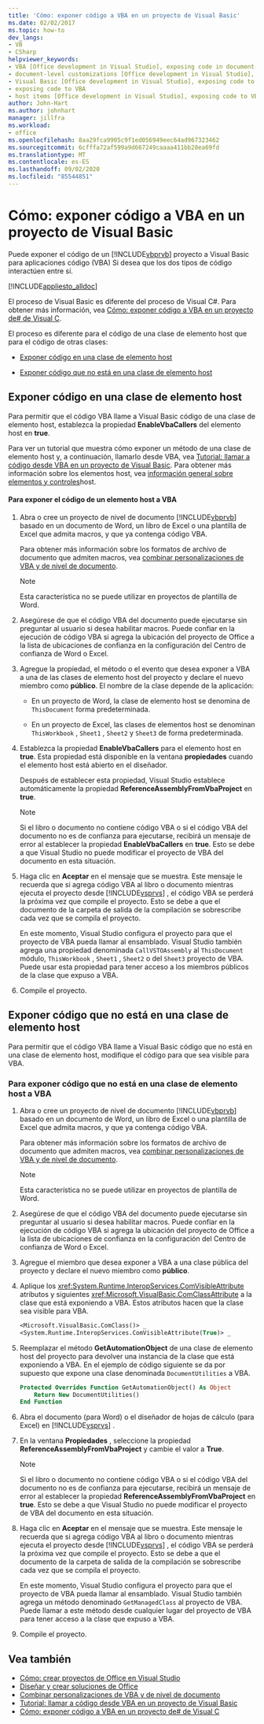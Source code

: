 ```yaml
---
title: 'Cómo: exponer código a VBA en un proyecto de Visual Basic'
ms.date: 02/02/2017
ms.topic: how-to
dev_langs:
- VB
- CSharp
helpviewer_keywords:
- VBA [Office development in Visual Studio], exposing code in document-level customizations
- document-level customizations [Office development in Visual Studio], exposing code
- Visual Basic [Office development in Visual Studio], exposing code to VBA
- exposing code to VBA
- host items [Office development in Visual Studio], exposing code to VBA
author: John-Hart
ms.author: johnhart
manager: jillfra
ms.workload:
- office
ms.openlocfilehash: 8aa29fca9905c9f1ed056949eec64ad967323462
ms.sourcegitcommit: 6cfffa72af599a9d667249caaaa411bb28ea69fd
ms.translationtype: MT
ms.contentlocale: es-ES
ms.lasthandoff: 09/02/2020
ms.locfileid: "85544851"
---
```

# <a name="how-to-expose-code-to-vba-in-a-visual-basic-project"></a>Cómo: exponer código a VBA en un proyecto de Visual Basic
  Puede exponer el código de un [!INCLUDE[vbprvb](../sharepoint/includes/vbprvb-md.md)] proyecto a Visual Basic para aplicaciones código (VBA) Si desea que los dos tipos de código interactúen entre sí.

 [!INCLUDE[appliesto_alldoc](../vsto/includes/appliesto-alldoc-md.md)]

 El proceso de Visual Basic es diferente del proceso de Visual C#. Para obtener más información, vea [Cómo: exponer código a VBA en un proyecto de&#35; de Visual C](../vsto/how-to-expose-code-to-vba-in-a-visual-csharp-project.md).

 El proceso es diferente para el código de una clase de elemento host que para el código de otras clases:

- [Exponer código en una clase de elemento host](#HostItemCode)

- [Exponer código que no está en una clase de elemento host](#NonHostItem)

## <a name="expose-code-in-a-host-item-class"></a><a name="HostItemCode"></a> Exponer código en una clase de elemento host
 Para permitir que el código VBA llame a Visual Basic código de una clase de elemento host, establezca la propiedad **EnableVbaCallers** del elemento host en **true**.

 Para ver un tutorial que muestra cómo exponer un método de una clase de elemento host y, a continuación, llamarlo desde VBA, vea [Tutorial: llamar a código desde VBA en un proyecto de Visual Basic](../vsto/walkthrough-calling-code-from-vba-in-a-visual-basic-project.md). Para obtener más información sobre los elementos host, vea [información general sobre elementos y controles](../vsto/host-items-and-host-controls-overview.md)host.

#### <a name="to-expose-code-in-a-host-item-to-vba"></a>Para exponer el código de un elemento host a VBA

1. Abra o cree un proyecto de nivel de documento [!INCLUDE[vbprvb](../sharepoint/includes/vbprvb-md.md)] basado en un documento de Word, un libro de Excel o una plantilla de Excel que admita macros, y que ya contenga código VBA.

     Para obtener más información sobre los formatos de archivo de documento que admiten macros, vea [combinar personalizaciones de VBA y de nivel de documento](../vsto/combining-vba-and-document-level-customizations.md).

    > [!NOTE]
    > Esta característica no se puede utilizar en proyectos de plantilla de Word.

2. Asegúrese de que el código VBA del documento puede ejecutarse sin preguntar al usuario si desea habilitar macros. Puede confiar en la ejecución de código VBA si agrega la ubicación del proyecto de Office a la lista de ubicaciones de confianza en la configuración del Centro de confianza de Word o Excel.

3. Agregue la propiedad, el método o el evento que desea exponer a VBA a una de las clases de elemento host del proyecto y declare el nuevo miembro como **público**. El nombre de la clase depende de la aplicación:

    - En un proyecto de Word, la clase de elemento host se denomina de `ThisDocument` forma predeterminada.

    - En un proyecto de Excel, las clases de elementos host se denominan `ThisWorkbook` , `Sheet1` , `Sheet2` y `Sheet3` de forma predeterminada.

4. Establezca la propiedad **EnableVbaCallers** para el elemento host en **true**. Esta propiedad está disponible en la ventana **propiedades** cuando el elemento host está abierto en el diseñador.

     Después de establecer esta propiedad, Visual Studio establece automáticamente la propiedad **ReferenceAssemblyFromVbaProject** en **true**.

    > [!NOTE]
    > Si el libro o documento no contiene código VBA o si el código VBA del documento no es de confianza para ejecutarse, recibirá un mensaje de error al establecer la propiedad **EnableVbaCallers** en **true**. Esto se debe a que Visual Studio no puede modificar el proyecto de VBA del documento en esta situación.

5. Haga clic en **Aceptar** en el mensaje que se muestra. Este mensaje le recuerda que si agrega código VBA al libro o documento mientras ejecuta el proyecto desde [!INCLUDE[vsprvs](../sharepoint/includes/vsprvs-md.md)] , el código VBA se perderá la próxima vez que compile el proyecto. Esto se debe a que el documento de la carpeta de salida de la compilación se sobrescribe cada vez que se compila el proyecto.

     En este momento, Visual Studio configura el proyecto para que el proyecto de VBA pueda llamar al ensamblado. Visual Studio también agrega una propiedad denominada `CallVSTOAssembly` al `ThisDocument` módulo, `ThisWorkbook` , `Sheet1` , `Sheet2` o del `Sheet3` proyecto de VBA. Puede usar esta propiedad para tener acceso a los miembros públicos de la clase que expuso a VBA.

6. Compile el proyecto.

## <a name="expose-code-that-is-not-in-a-host-item-class"></a><a name="NonHostItem"></a> Exponer código que no está en una clase de elemento host
 Para permitir que el código VBA llame a Visual Basic código que no está en una clase de elemento host, modifique el código para que sea visible para VBA.

### <a name="to-expose-code-that-is-not-in-a-host-item-class-to-vba"></a>Para exponer código que no está en una clase de elemento host a VBA

1. Abra o cree un proyecto de nivel de documento [!INCLUDE[vbprvb](../sharepoint/includes/vbprvb-md.md)] basado en un documento de Word, un libro de Excel o una plantilla de Excel que admita macros, y que ya contenga código VBA.

     Para obtener más información sobre los formatos de archivo de documento que admiten macros, vea [combinar personalizaciones de VBA y de nivel de documento](../vsto/combining-vba-and-document-level-customizations.md).

    > [!NOTE]
    > Esta característica no se puede utilizar en proyectos de plantilla de Word.

2. Asegúrese de que el código VBA del documento puede ejecutarse sin preguntar al usuario si desea habilitar macros. Puede confiar en la ejecución de código VBA si agrega la ubicación del proyecto de Office a la lista de ubicaciones de confianza en la configuración del Centro de confianza de Word o Excel.

3. Agregue el miembro que desea exponer a VBA a una clase pública del proyecto y declare el nuevo miembro como **público**.

4. Aplique los <xref:System.Runtime.InteropServices.ComVisibleAttribute> atributos y siguientes <xref:Microsoft.VisualBasic.ComClassAttribute> a la clase que está exponiendo a VBA. Estos atributos hacen que la clase sea visible para VBA.

    ```vb
    <Microsoft.VisualBasic.ComClass()> _
    <System.Runtime.InteropServices.ComVisibleAttribute(True)> _
    ```

5. Reemplazar el método **GetAutomationObject** de una clase de elemento host del proyecto para devolver una instancia de la clase que está exponiendo a VBA. En el ejemplo de código siguiente se da por supuesto que expone una clase denominada `DocumentUtilities` a VBA.

    ```vb
    Protected Overrides Function GetAutomationObject() As Object
        Return New DocumentUtilities()
    End Function
    ```

6. Abra el documento (para Word) o el diseñador de hojas de cálculo (para Excel) en [!INCLUDE[vsprvs](../sharepoint/includes/vsprvs-md.md)] .

7. En la ventana **Propiedades** , seleccione la propiedad **ReferenceAssemblyFromVbaProject** y cambie el valor a **True**.

    > [!NOTE]
    > Si el libro o documento no contiene código VBA o si el código VBA del documento no es de confianza para ejecutarse, recibirá un mensaje de error al establecer la propiedad **ReferenceAssemblyFromVbaProject** en **true**. Esto se debe a que Visual Studio no puede modificar el proyecto de VBA del documento en esta situación.

8. Haga clic en **Aceptar** en el mensaje que se muestra. Este mensaje le recuerda que si agrega código VBA al libro o documento mientras ejecuta el proyecto desde [!INCLUDE[vsprvs](../sharepoint/includes/vsprvs-md.md)] , el código VBA se perderá la próxima vez que compile el proyecto. Esto se debe a que el documento de la carpeta de salida de la compilación se sobrescribe cada vez que se compila el proyecto.

     En este momento, Visual Studio configura el proyecto para que el proyecto de VBA pueda llamar al ensamblado. Visual Studio también agrega un método denominado `GetManagedClass` al proyecto de VBA. Puede llamar a este método desde cualquier lugar del proyecto de VBA para tener acceso a la clase que expuso a VBA.

9. Compile el proyecto.

## <a name="see-also"></a>Vea también
- [Cómo: crear proyectos de Office en Visual Studio](../vsto/how-to-create-office-projects-in-visual-studio.md)
- [Diseñar y crear soluciones de Office](../vsto/designing-and-creating-office-solutions.md)
- [Combinar personalizaciones de VBA y de nivel de documento](../vsto/combining-vba-and-document-level-customizations.md)
- [Tutorial: llamar a código desde VBA en un proyecto de Visual Basic](../vsto/walkthrough-calling-code-from-vba-in-a-visual-basic-project.md)
- [Cómo: exponer código a VBA en un proyecto de&#35; de Visual C](../vsto/how-to-expose-code-to-vba-in-a-visual-csharp-project.md)
